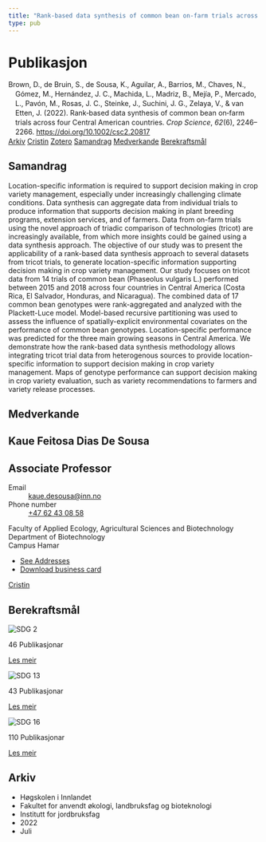```yaml
---
title: "Rank‐based data synthesis of common bean on‐farm trials across four Central American countries"
type: pub
---
```

<h1>Publikasjon</h1>
<article id="csl-bib-container-FVK2GCI4" class="csl-bib-container">
  <div class="csl-bib-body" style="line-height: 1.35; padding-left: 1em; text-indent:-1em;">
  <div class="csl-entry">Brown, D., de Bruin, S., de Sousa, K., Aguilar, A., Barrios, M., Chaves, N., G&#xF3;mez, M., Hern&#xE1;ndez, J. C., Machida, L., Madriz, B., Mej&#xED;a, P., Mercado, L., Pav&#xF3;n, M., Rosas, J. C., Steinke, J., Suchini, J. G., Zelaya, V., &amp; van Etten, J. (2022). Rank&#x2010;based data synthesis of common bean on&#x2010;farm trials across four Central American countries. <i>Crop Science</i>, <i>62</i>(6), 2246&#x2013;2266. <a href="https://doi.org/10.1002/csc2.20817">https://doi.org/10.1002/csc2.20817</a></div>
</div>
  <div class="csl-bib-buttons">
    <a href="#taxonomy-article-FVK2GCI4" class="csl-bib-button">Arkiv</a>
    <a href="https://app.cristin.no/results/show.jsf?id=2039733" alt="Cristin URL" class="csl-bib-button">Cristin</a>
    <a href="http://zotero.org/groups/5022929/items/FVK2GCI4" alt="Zotero URL" class="csl-bib-button">Zotero</a>
    <a href="#abstract-article-FVK2GCI4" class="csl-bib-button">Samandrag</a>
    <a href="#contributors-article-FVK2GCI4" class="csl-bib-button">Medverkande</a>
    <a href="#sdg-article-FVK2GCI4" class="csl-bib-button">Berekraftsmål</a>
  </div>
  <div id="csl-bib-meta-container-FVK2GCI4"></div>
</article>
<div id="csl-bib-meta-FVK2GCI4" class="csl-bib-meta">
  <article id="abstract-article-FVK2GCI4" class="abstract-article">
    <h1>Samandrag</h1>
    Location-specific information is required to support decision making in crop variety management, especially under increasingly challenging climate conditions. Data synthesis can aggregate data from individual trials to produce information that supports decision making in plant breeding programs, extension services, and of farmers. Data from on-farm trials using the novel approach of triadic comparison of technologies (tricot) are increasingly available, from which more insights could be gained using a data synthesis approach. The objective of our study was to present the applicability of a rank-based data synthesis approach to several datasets from tricot trials, to generate location-specific information supporting decision making in crop variety management. Our study focuses on tricot data from 14 trials of common bean (Phaseolus vulgaris L.) performed between 2015 and 2018 across four countries in Central America (Costa Rica, El Salvador, Honduras, and Nicaragua). The combined data of 17 common bean genotypes were rank-aggregated and analyzed with the Plackett-Luce model. Model-based recursive partitioning was used to assess the influence of spatially-explicit environmental covariates on the performance of common bean genotypes. Location-specific performance was predicted for the three main growing seasons in Central America. We demonstrate how the rank-based data synthesis methodology allows integrating tricot trial data from heterogenous sources to provide location-specific information to support decision making in crop variety management. Maps of genotype performance can support decision making in crop variety evaluation, such as variety recommendations to farmers and variety release processes.
  </article>
  <article id="contributors-article-FVK2GCI4" class="contributors-article">
    <h1>Medverkande</h1>
    <div class="personas">
<div class="vrtx-hinn-person-card">
<div class="photo">
<i class="lar la-user-circle missing-person"></i>
</div>
<div class="info">
<hgroup><h1>Kaue Feitosa Dias De Sousa</h1>
<h2>Associate Professor</h2>
</hgroup><dl>
<dt>Email</dt>
<dd>
<a href="mailto:kaue.desousa@inn.no">kaue.desousa@inn.no</a>
</dd>
<dt>Phone number</dt>
<dd><a href="tel:+4762430858">
+47 62 43 08 58
</a></dd>
</dl>
<p>
Faculty of Applied Ecology, Agricultural Sciences and Biotechnology<br>
Department of Biotechnology<br>
Campus Hamar
</p>
<ul class="vrtx-hinn-links">
<li><a href="https://www.inn.no/finn-en-ansatt/kaue-desousa.html#vrtx-hinn-addresses">See Addresses</a></li>
<li><a href="https://www.inn.no/finn-en-ansatt/kaue-desousa.html?vrtx=vcf">Download business card</a></li>
</ul>
</div>
</div>
<a href="https://app.cristin.no/persons/show.jsf?id=994113" alt="Cristin URL" class="personas-cristin">Cristin</a>
</div>
  </article>
  <article id="sdg-article-FVK2GCI4" class="sdg-article">
    <h1>Berekraftsmål</h1>
    <div class="sdg-container"><div id="sdg2" class="sdg">
<img src="{{< params subfolder >}}images/sdg/sdg02_no.png" class="image" alt="SDG 2">
<div class="sdg-overlay">
<p class="sdg-publication-count"><span>46</span> Publikasjonar</p>
<p><a href="https://www.fn.no/om-fn/fns-baerekraftsmaal/utrydde-sult?lang=nno-NO" class="sdg-read-more">Les meir</a></p>
</div>
</div> <div id="sdg13" class="sdg">
<img src="{{< params subfolder >}}images/sdg/sdg13_no.png" class="image" alt="SDG 13">
<div class="sdg-overlay">
<p class="sdg-publication-count"><span>43</span> Publikasjonar</p>
<p><a href="https://www.fn.no/om-fn/fns-baerekraftsmaal/stoppe-klimaendringene?lang=nno-NO" class="sdg-read-more">Les meir</a></p>
</div>
</div> <div id="sdg16" class="sdg">
<img src="{{< params subfolder >}}images/sdg/sdg16_no.png" class="image" alt="SDG 16">
<div class="sdg-overlay">
<p class="sdg-publication-count"><span>110</span> Publikasjonar</p>
<p><a href="https://www.fn.no/om-fn/fns-baerekraftsmaal/fred-rettferdighet-og-velfungerende-institusjoner?lang=nno-NO" class="sdg-read-more">Les meir</a></p>
</div>
</div></div>
  </article>
  <article id="taxonomy-article-FVK2GCI4" class="taxonomy-article">
    <h1>Arkiv</h1>
    <ul>
      <li>Høgskolen i Innlandet</li>
      <li>Fakultet for anvendt økologi, landbruksfag og bioteknologi</li>
      <li>Institutt for jordbruksfag</li>
      <li>2022</li>
      <li>Juli</li>
    </ul>
  </article>
</div>
